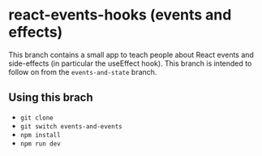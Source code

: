 # react-events-hooks (events and effects)

This branch contains a small app to teach people about React events and side-effects (in particular the useEffect hook). This branch is intended to follow on from the `events-and-state` branch.

## Using this brach
- `git clone`
- `git switch events-and-events`
- `npm install`
- `npm run dev`